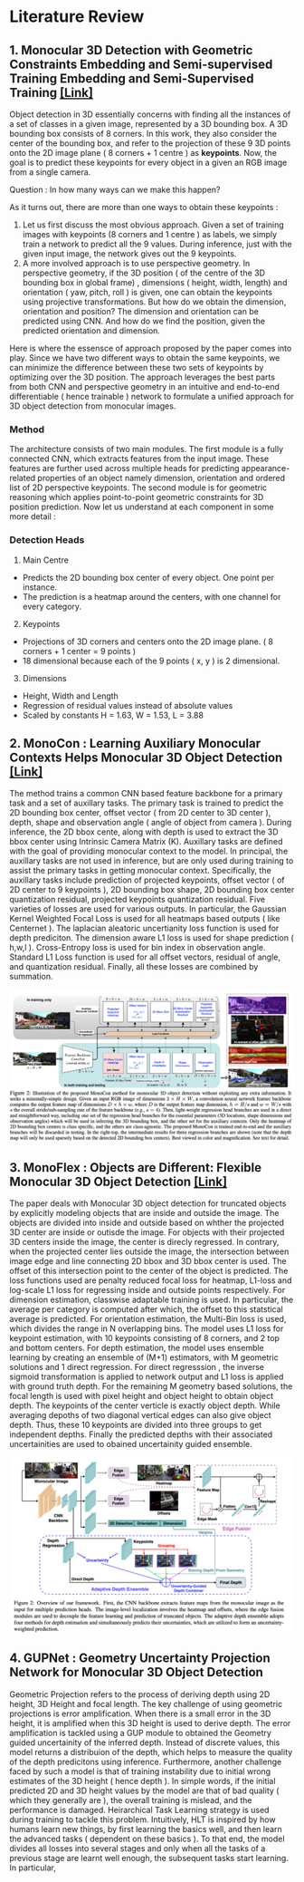 # Literature Review

## 1. Monocular 3D Detection with Geometric Constraints Embedding and Semi-supervised Training Embedding and Semi-Supervised Training [[Link]](https://arxiv.org/abs/2009.00764)

Object detection in 3D essentially concerns with finding all the instances of a set of classes in a given image, represented by a 3D bounding box. A 3D bounding box consists of 8 corners. In this work, they also consider the center of the bounding box, and refer to the projection of these 9 3D points onto the 2D image plane ( 8 corners + 1 centre ) as **keypoints**. Now, the goal is to predict these keypoints for every object in a given an RGB image from a single camera. 

Question : In how many ways can we make this happen? 

As it turns out, there are more than one ways to obtain these keypoints :
1. Let us first discuss the most obvious approach. Given a set of training images with keypoints (8 corners and 1 centre ) as labels, we simply train a network to predict all the 9 values. During inference, just with the given input image, the network gives out the 9 keypoints. 
2. A more involved approach is to use perspective geometry. In perspective geometry, if the 3D position ( of the centre of the 3D bounding box in global frame) , dimensions ( height, width, length) and orientation ( yaw, pitch, roll ) is given,  one can obtain the keypoints using projective transformations. But how do we obtain the dimension, orientation and position? The dimension and orientation can be predicted using CNN. And how do we find the position, given the predicted orientation and dimension.

Here is where the essensce of approach proposed by the paper comes into play. Since we have two different ways to obtain the same keypoints, we can minimize the difference between these two sets of keypoints by optimizing over the 3D position. The approach leverages the best parts from both CNN and perspective geometry in an intuitive and end-to-end differentiable ( hence trainable ) network to formulate a unified approach for 3D object detection from monocular images. 


### Method
The architecture consists of two main modules. The first module is a fully connected CNN, which extracts features from the input image. 
These features are further used across multiple heads for predicting appearance-related properties of an object namely dimension, orientation and ordered list of 2D perspective keypoints. The second module is for geometric reasoning which applies point-to-point geometric constraints for 3D position prediction. Now let us understand at each component in some more detail :


### Detection Heads 
1. Main Centre 
  * Predicts the 2D bounding box center of every object. One point per instance.
  * The prediction is a heatmap around the centers, with one channel for every category. 
2. Keypoints 
  * Projections of 3D corners and centers onto the 2D image plane. ( 8 corners + 1 center = 9 points )
  * 18 dimensional because each of the 9 points ( x, y ) is 2 dimensional.
3. Dimensions
  * Height, Width and Length
  * Regression of residual values instead of absolute values
  * Scaled by constants H = 1.63, W = 1.53, L = 3.88



## 2.  MonoCon : Learning Auxiliary Monocular Contexts Helps Monocular 3D Object Detection [[Link]](https://arxiv.org/abs/2112.04628)

The method trains a common CNN based feature backbone for a primary task and a set of auxillary tasks. The primary task is trained to predict the 2D bounding box center, offset vector ( from 2D center to 3D center ), depth, shape and observation angle ( angle of object from camera ). During inference, the 2D bbox cente, along with depth is used to extract the 3D bbox center using Intrinsic Camera Matrix (K). Auxillary tasks are defined with the goal of providing monocular context to the model. In principal, the auxillary tasks are not used in inference, but are only used during training to assist the primary tasks in getting monocular context. Specifically, the auxillary tasks include prediction of projected keypoints, offset vector ( of 2D center to 9 keypoints ), 2D bounding box shape, 2D bounding box center quantization residual, projected keypoints quantization residual. Five varieties of losses are used for various outputs. In particular, the Gaussian Kernel Weighted Focal Loss is used for all heatmaps based outputs ( like Centernet ). The laplacian aleatoric uncertianity loss function is used for depth prediciton. The dimension aware L1 loss is used for shape prediction ( h,w,l ). Cross-Entropy loss is used for bin index in observation angle. Standard L1 Loss function is used for all offset vectors, residual of angle, and quantization residual. Finally, all these losses are combined by summation. 


![image](Monocon.png)

## 3. MonoFlex : Objects are Different: Flexible Monocular 3D Object Detection [[Link]](https://arxiv.org/abs/2104.02323)
The paper deals with Monocular 3D object detection for truncated objects by explicitly modeling objects that are inside and outside the image. The objects are divided into inside and outside based on whther the projected 3D center are inside or outisde the image. For objects with their projected 3D centers inside the image, the center is direcly regressed. In contrary, when the projected center lies outside the image, the intersection between image edge and line connecting 2D bbox and 3D bbox center is used. The offset of this intersection point to the center of the object is predicted. The loss functions used are penalty reduced focal loss for heatmap, L1-loss and log-scale L1 loss for regressing inside and outside points respectively. For dimension estimation, classwise adaptable training is used. In particular, the average per category is computed after which, the offset to this statstical average is predicted. For orientation estimation, the Multi-Bin loss is used, which divides the range in N overlapping bins. The model uses L1 loss for keypoint estimation, with 10 keypoints consisting of 8 corners, and 2 top and bottom centers. For depth estimation, the model uses ensemble learning by creating an ensemble of (M+1) estimators, with M geometric solutions and 1 direct regression. For direct regresssion , the inverse sigmoid transformation is applied to network output and L1 loss is applied with ground truth depth. For the remaining M geometry based solutions, the focal length is used with pixel height and object height to obtain object depth. The keypoints of the center verticle is exactly object depth. While averaging depoths of two diagonal vertical edges can also give object depth. Thus, these 10 keypoints are divided into three groups to get independent depths.  Finally the predicted depths with their associated uncertainities are used to obained uncertainity guided ensemble. 

![image](monoflex.png)

## 4. GUPNet : Geometry Uncertainty Projection Network for Monocular 3D Object Detection
Geometric Projection refers to the process of deriving depth using 2D height, 3D Height and focal length. The key challenge of using geometric projections is error amplification. When there is a small error in the 3D height, it is amplified when this 3D height is used to derive depth. The error amplification is tackled using a GUP module to obtained the Geometry guided uncertainity of the inferred depth. Instead of discrete values, this model returns a distribuion of the depth, which helps to measure the quality of the depth predicitons using inference. Furthermore, another challenge faced by such a model is that of training instability due to initial wrong estimates of the 3D height ( hence depth ). In simple words, if the initial predicted 2D and 3D height values by the model are that of bad quality ( which they generally are ), the overall training is mislead, and the performance is damaged.  Heirarchical Task Learning strategy is used during training to tackle this problem. Intuitively, HLT is inspired by how humans learn new things, by first learning the basics well, and then learn the advanced tasks ( dependent on these basics ). To that end, the model divides all losses into several stages and only when all the tasks of a previous stage are learnt well enough, the subsequent tasks start learning. In particular, 
